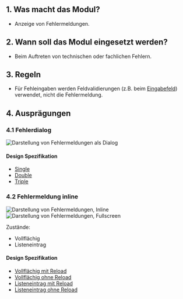 ## 1. Was macht das Modul?
*   Anzeige von Fehlermeldungen.

## 2. Wann soll das Modul eingesetzt werden?
*   Beim Auftreten von technischen oder fachlichen Fehlern.

## 3. Regeln
*   Für Fehleingaben werden Feldvalidierungen (z.B. beim [Eingabefeld](https://digital.sbb.ch/mobile/elemente/eingabefeld)) verwendet, nicht die Fehlermeldung.

## 4. Ausprägungen
### 4.1 Fehlerdialog
![Darstellung von Fehlermeldungen als Dialog](https://raw.githubusercontent.com/sbb-design-systems/design-system-mobile-documentation/doku-update/documentation/errors/images/MM06_Dialog.png 'class: image')

#### Design Spezifikation
*   [Single](https://sbb.invisionapp.com/d/main#/console/14051805/322943549/inspect)
*   [Double](https://sbb.invisionapp.com/d/main#/console/14051805/322943550/inspect)
*   [Triple](https://sbb.invisionapp.com/d/main#/console/14051805/322943551/inspect)

### 4.2 Fehlermeldung inline
![Darstellung von Fehlermeldungen, Inline](https://raw.githubusercontent.com/sbb-design-systems/design-system-mobile-documentation/doku-update/documentation/errors/images/MM06_Inline_Liste.png 'class: image')
![Darstellung von Fehlermeldungen, Fullscreen](https://raw.githubusercontent.com/sbb-design-systems/design-system-mobile-documentation/doku-update/documentation/errors/images/MM06_Inline_Fullscreen.png 'class: image')

Zustände:
*   Vollflächig
*   Listeneintrag

#### Design Spezifikation
*   [Vollflächig mit Reload](https://sbb.invisionapp.com/d/main#/console/14051805/322943552/inspect)
*   [Vollflächig ohne Reload](https://sbb.invisionapp.com/d/main#/console/14051805/322943553/inspect)
*   [Listeneintrag mit Reload](https://sbb.invisionapp.com/d/main#/console/14051805/322943554/inspect)
*   [Listeneintrag ohne Reload](https://sbb.invisionapp.com/d/main#/console/14051805/322943555/inspect)